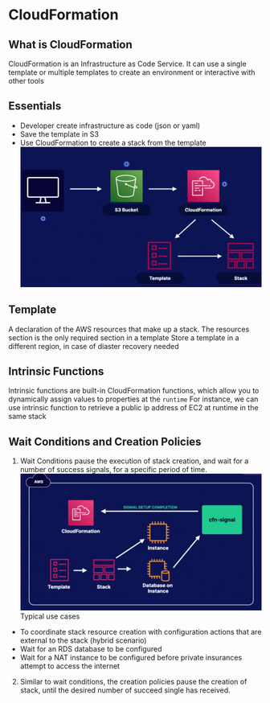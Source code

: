 # CloudFormation
## What is CloudFormation
CloudFormation is an Infrastructure as Code Service. It can use a single template or multiple templates to create an environment or interactive with other tools

## Essentials
- Developer create infrastructure as code (json or yaml)
- Save the template in S3
- Use CloudFormation to create a stack from the template
![img](../img/cf-essential.jpg)

## Template
A declaration of the AWS resources that make up a stack.
The resources section is the only required section in a template
Store a template in a different region, in case of diaster recovery needed


## Intrinsic Functions
Intrinsic functions are built-in CloudFormation functions, which allow you to dynamically assign values to properties at the `runtime`
For instance, we can use intrinsic function to retrieve a public ip address of EC2 at runtime in the same stack

## Wait Conditions and Creation Policies
1. Wait Conditions pause the execution of stack creation, and wait for a number of success signals, for a specific period of time.
![img](../img/cf-wait.jpg)
Typical use cases
- To coordinate stack resource creation with configuration actions that are external to the stack (hybrid scenario)
- Wait for an RDS database to be configured
- Wait for a NAT instance to be configured before private insurances attempt to access the internet

2. Similar to wait conditions, the creation policies pause the creation of stack, until the desired number of succeed single has received.
